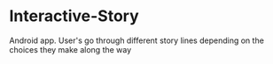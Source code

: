 # Interactive-Story
Android app.
User's go through different story lines depending on the choices they make along the way
